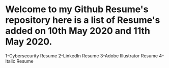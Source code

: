 # Welcome to my Github Resume's repository here is a list of Resume's added on 10th May 2020 and 11th May 2020.
1-Cybersecurity Resume 
2-LinkedIn Resume 
3-Adobe Illustrator Resume
4-Italic Resume
